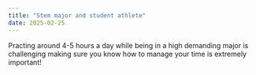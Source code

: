 ```yaml
---
title: "Stem major and student athlete"
date: 2025-02-25
---
```


Practing around 4-5 hours a day while being in a high demanding major is challenging making sure you know how to manage your time is extremely important!
